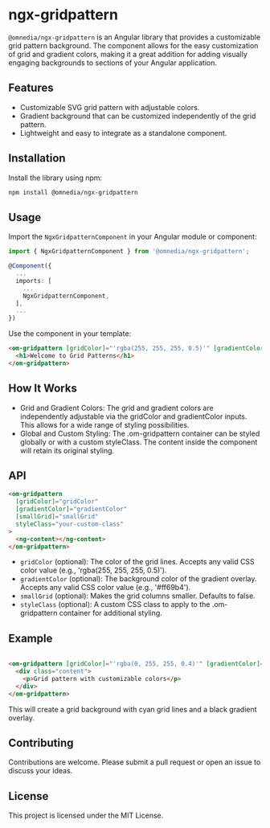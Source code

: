 # ngx-gridpattern

`@omnedia/ngx-gridpattern` is an Angular library that provides a customizable grid pattern background. The component allows for the easy customization of grid and gradient colors, making it a great addition for adding visually engaging backgrounds to sections of your Angular application.

## Features

- Customizable SVG grid pattern with adjustable colors.
- Gradient background that can be customized independently of the grid pattern.
- Lightweight and easy to integrate as a standalone component.

## Installation

Install the library using npm:

```bash
npm install @omnedia/ngx-gridpattern
```

## Usage

Import the `NgxGridpatternComponent` in your Angular module or component:

```typescript
import { NgxGridpatternComponent } from '@omnedia/ngx-gridpattern';

@Component({
  ...
  imports: [
    ...
    NgxGridpatternComponent,
  ],
  ...
})
```

Use the component in your template:

```html
<om-gridpattern [gridColor]="'rgba(255, 255, 255, 0.5)'" [gradientColor]="'#ff69b4'" styleClass="custom-grid">
  <h1>Welcome to Grid Patterns</h1>
</om-gridpattern>
```

## How It Works

- Grid and Gradient Colors: The grid and gradient colors are independently adjustable via the gridColor and gradientColor inputs. This allows for a wide range of styling possibilities.
- Global and Custom Styling: The .om-gridpattern container can be styled globally or with a custom styleClass. The content inside the component will retain its original styling.

## API

```html
<om-gridpattern
  [gridColor]="gridColor"
  [gradientColor]="gradientColor"
  [smallGrid]="smallGrid"
  styleClass="your-custom-class"
>
  <ng-content></ng-content>
</om-gridpattern>
```

- `gridColor` (optional): The color of the grid lines. Accepts any valid CSS color value (e.g., 'rgba(255, 255, 255, 0.5)').
- `gradientColor` (optional): The background color of the gradient overlay. Accepts any valid CSS color value (e.g., '#ff69b4').
- `smallGrid` (optional): Makes the grid columns smaller. Defaults to false.
- `styleClass` (optional): A custom CSS class to apply to the .om-gridpattern container for additional styling.

## Example

```html

<om-gridpattern [gridColor]="'rgba(0, 255, 255, 0.4)'" [gradientColor]="'#000000'" styleClass="grid-container">
  <div class="content">
    <p>Grid pattern with customizable colors</p>
  </div>
</om-gridpattern>
```

This will create a grid background with cyan grid lines and a black gradient overlay.

## Contributing

Contributions are welcome. Please submit a pull request or open an issue to discuss your ideas.

## License

This project is licensed under the MIT License.